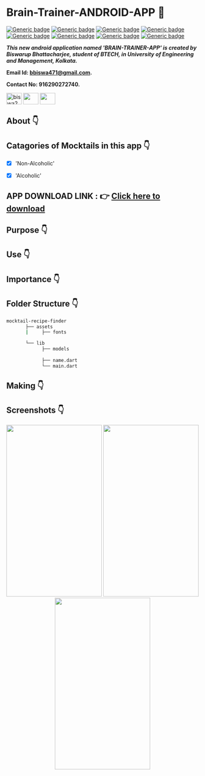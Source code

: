 # Brain-Trainer-ANDROID-APP :star_struck: 

[![Generic badge](https://img.shields.io/badge/java-v%2015-brightgreen)](https://shields.io/) [![Generic badge](https://img.shields.io/badge/android-app-ff69b4)](https://shields.io/) [![Generic badge](https://img.shields.io/badge/xml-UI-red)](https://shields.io/) [![Generic badge](https://img.shields.io/badge/classpath-v%204.0.1-yellow)](https://shields.io/) [![Generic badge](https://img.shields.io/badge/compile%20sdk%20-v%2030-blue)](https://shields.io/) [![Generic badge](https://img.shields.io/badge/buildtool%20-v%2030.0..2-orange)](https://shields.io/) [![Generic badge](https://img.shields.io/badge/target%20sdk-v%2030-green)](https://shields.io/) [![Generic badge](https://img.shields.io/badge/min%20sdk-v%2016-purple)](https://shields.io/) 

***This new android application named 'BRAIN-TRAINER-APP' is created by Biswarup Bhattacharjee, student of BTECH, in University of Engineering and Management, Kolkata.***

**Email Id: bbiswa471@gmail.com.** 

**Contact No: 916290272740.** 

<p align="left">
<a href="https://www.facebook.com/profile.php?id=100070395300810" target="blank"><img align="center" src="https://cdn.jsdelivr.net/npm/simple-icons@3.0.1/icons/facebook.svg" alt="biswa2210" height="30" width="40" /></a>
<a href="https://instagram.com/biswarup2210" target="blank"><img align="center" src="https://cdn.jsdelivr.net/npm/simple-icons@3.0.1/icons/instagram.svg" alt="" height="30" width="40" /></a>
<a href="https://github.com/biswa2210/biswa2210" target="blank"><img align="center" src="https://cdn.jsdelivr.net/npm/simple-icons@3.0.1/icons/github.svg" alt="" height="30" width="40" /></a>
</p>

## About :point_down: 

<div align="justified">
       

</div>

## Catagories of Mocktails in this app :point_down:

 - [x] 'Non-Alcoholic'
 - [x] 'Alcoholic'
 

       
## APP DOWNLOAD LINK : :point_right: <a href="https://drive.google.com/file/d/1oWa9ZBfbnRb4JFa-2zTFMaAJbEsiVub9/view" download>Click here to download</a>

## Purpose :point_down:

<div align="justified">
       

</div>

## Use :point_down:

<div align="justified">
       

</div>      
       
## Importance :point_down:

<div align="justified">

</div>

## Folder Structure :point_down:
```bash
mocktail-recipe-finder
       ├── assets
       |     ├── fonts

       └── lib 
             ├── models
  
             ├── name.dart
             └── main.dart
 ```                      

## Making :point_down:

<div align="justified">


</div>


## Screenshots :point_down: 

<div align="center">
  
<a href="pics/m17.jpeg"><img src="pics/m17.jpeg" width="250" height= "450"></a> <a href="pics/m1.jpeg"><img src="pics/m1.jpeg" width="250" height= "450"></a> <a href="pics/m2.jpeg"><img src="pics/m2.jpeg" width="250" height= "450"></a>
       

</div>


